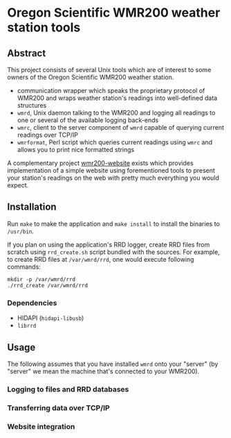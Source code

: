 # Oregon Scientific WMR200 weather station tools


## Abstract

This project consists of several Unix tools which are of interest to some owners
of the Oregon Scientific WMR200 weather station.

* communication wrapper which speaks the proprietary protocol of WMR200 and
	wraps weather station's readings into well-defined data structures
* `wmrd`, Unix daemon talking to the WMR200 and logging all readings to one or
	several of the available logging back-ends
* `wmrc`, client to the server component of `wmrd` capable of querying current
	readings over TCP/IP
* `wmrformat`, Perl script which queries current readings using `wmrc` and allows
	you to print nice formatted strings

A complementary project [wmr200-website](https://github.com/dcepelik/wmr200-website.git)
exists which provides implementation of a simple website using forementioned
tools to present your station's readings on the web with pretty much everything
you would expect.


## Installation

Run `make` to make the application and `make install` to install the binaries
to `/usr/bin`.

If you plan on using the application's RRD logger, create RRD files from scratch
using `rrd_create.sh` script bundled with the sources. For example, to create
RRD files at `/var/wmrd/rrd`, one would execute following commands:

	mkdir -p /var/wmrd/rrd
	./rrd_create /var/wmrd/rrd


### Dependencies

* HIDAPI (`hidapi-libusb`)
* `librrd`


## Usage

The following assumes that you have installed `wmrd` onto your "server" (by
"server" we mean the machine that's connected to your WMR200).

### Logging to files and RRD databases

### Transferring data over TCP/IP

### Website integration

